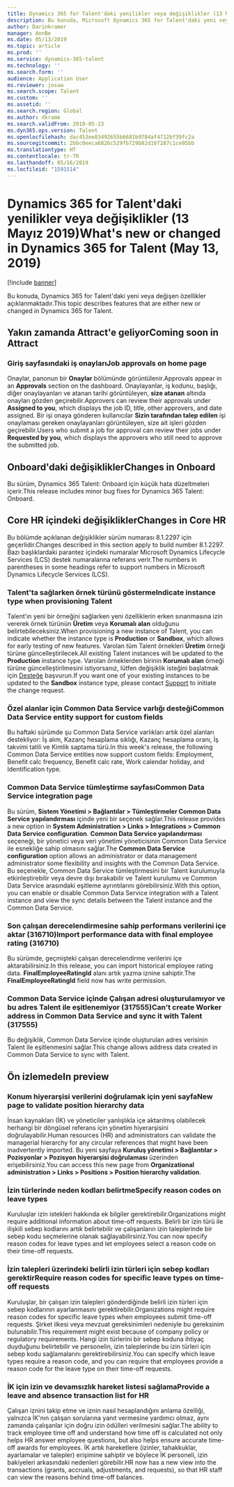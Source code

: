 ```yaml
---
title: Dynamics 365 for Talent'daki yenilikler veya değişiklikler (13 Mayız 2019)
description: Bu konuda, Microsoft Dynamics 365 for Talent'daki yeni veya değişen özellikler açıklanmaktadır.
author: Darinkramer
manager: AnnBe
ms.date: 05/13/2019
ms.topic: article
ms.prod: ''
ms.service: dynamics-365-talent
ms.technology: ''
ms.search.form: ''
audience: Application User
ms.reviewer: josaw
ms.search.scope: Talent
ms.custom: ''
ms.assetid: ''
ms.search.region: Global
ms.author: dkrame
ms.search.validFrom: 2019-05-13
ms.dyn365.ops.version: Talent
ms.openlocfilehash: dac453ee83492655b6681b9784af4712bf39fc2a
ms.sourcegitcommit: 2bbc0eeca6826c529fb729b82d16f287c1ce05bb
ms.translationtype: HT
ms.contentlocale: tr-TR
ms.lasthandoff: 05/16/2019
ms.locfileid: "1591514"
---
```

# <a name="whats-new-or-changed-in-dynamics-365-for-talent-may-13-2019"></a><span data-ttu-id="13fcc-103">Dynamics 365 for Talent'daki yenilikler veya değişiklikler (13 Mayız 2019)</span><span class="sxs-lookup"><span data-stu-id="13fcc-103">What's new or changed in Dynamics 365 for Talent (May 13, 2019)</span></span>

[!include [banner](includes/banner.md)]

<span data-ttu-id="13fcc-104">Bu konuda, Dynamics 365 for Talent'daki yeni veya değişen özellikler açıklanmaktadır.</span><span class="sxs-lookup"><span data-stu-id="13fcc-104">This topic describes features that are either new or changed in Dynamics 365 for Talent.</span></span>

## <a name="coming-soon-in-attract"></a><span data-ttu-id="13fcc-105">Yakın zamanda Attract'e geliyor</span><span class="sxs-lookup"><span data-stu-id="13fcc-105">Coming soon in Attract</span></span>

### <a name="job-approvals-on-home-page"></a><span data-ttu-id="13fcc-106">Giriş sayfasındaki iş onayları</span><span class="sxs-lookup"><span data-stu-id="13fcc-106">Job approvals on home page</span></span>

<span data-ttu-id="13fcc-107">Onaylar, panonun bir **Onaylar** bölümünde görüntülenir.</span><span class="sxs-lookup"><span data-stu-id="13fcc-107">Approvals appear in an **Approvals** section on the dashboard.</span></span> <span data-ttu-id="13fcc-108">Onaylayanlar, iş kodunu, başlığı, diğer onaylayanları ve atanan tarihi görüntüleyen, **size atanan** altında onayları gözden geçirebilir.</span><span class="sxs-lookup"><span data-stu-id="13fcc-108">Approvers can review their approvals under **Assigned to you**, which displays the job ID, title, other approvers, and date assigned.</span></span> <span data-ttu-id="13fcc-109">Bir işi onaya gönderen kullanıcılar **Sizin tarafından talep edilen** işi onaylaması gereken onaylayanları görüntüleyen, size ait işleri gözden geçirebilir.</span><span class="sxs-lookup"><span data-stu-id="13fcc-109">Users who submit a job for approval can review their jobs under **Requested by you**, which displays the approvers who still need to approve the submitted job.</span></span>

## <a name="changes-in-onboard"></a><span data-ttu-id="13fcc-110">Onboard'daki değişiklikler</span><span class="sxs-lookup"><span data-stu-id="13fcc-110">Changes in Onboard</span></span>

<span data-ttu-id="13fcc-111">Bu sürüm, Dynamics 365 Talent: Onboard için küçük hata düzeltmeleri içerir.</span><span class="sxs-lookup"><span data-stu-id="13fcc-111">This release includes minor bug fixes for Dynamics 365 Talent: Onboard.</span></span>

## <a name="changes-in-core-hr"></a><span data-ttu-id="13fcc-112">Core HR içindeki değişiklikler</span><span class="sxs-lookup"><span data-stu-id="13fcc-112">Changes in Core HR</span></span>

<span data-ttu-id="13fcc-113">Bu bölümde açıklanan değişiklikler sürüm numarası 8.1.2297 için geçerlidir.</span><span class="sxs-lookup"><span data-stu-id="13fcc-113">Changes described in this section apply to build number 8.1.2297.</span></span> <span data-ttu-id="13fcc-114">Bazı başlıklardaki parantez içindeki numaralar Microsoft Dynamics Lifecycle Services (LCS) destek numaralarına referans verir.</span><span class="sxs-lookup"><span data-stu-id="13fcc-114">The numbers in parentheses in some headings refer to support numbers in Microsoft Dynamics Lifecycle Services (LCS).</span></span>

### <a name="indicate-instance-type-when-provisioning-talent"></a><span data-ttu-id="13fcc-115">Talent'ta sağlarken örnek türünü gösterme</span><span class="sxs-lookup"><span data-stu-id="13fcc-115">Indicate instance type when provisioning Talent</span></span>

<span data-ttu-id="13fcc-116">Talent'ın yeni bir örneğini sağlarken yeni özelliklerin erken sınanmasına izin vererek örnek türünün **Üretim** veya **Korumalı alan** olduğunu belirtebileceksiniz.</span><span class="sxs-lookup"><span data-stu-id="13fcc-116">When provisioning a new instance of Talent, you can indicate whether the instance type is **Production** or **Sandbox**, which allows for early testing of new features.</span></span> <span data-ttu-id="13fcc-117">Varolan tüm Talent örnekleri **Üretim** örneği türüne güncelleştirilecek.</span><span class="sxs-lookup"><span data-stu-id="13fcc-117">All existing Talent instances will be updated to the **Production** instance type.</span></span> <span data-ttu-id="13fcc-118">Varolan örneklerden birinin **Korumalı alan** örneği türüne güncelleştirilmesini istiyorsanız, lütfen değişiklik isteğini başlatmak için [Desteğe](https://docs.microsoft.com/en-us/dynamics365/unified-operations/talent/talent-support) başvurun.</span><span class="sxs-lookup"><span data-stu-id="13fcc-118">If you want one of your existing instances to be updated to the **Sandbox** instance type, please contact [Support](https://docs.microsoft.com/en-us/dynamics365/unified-operations/talent/talent-support) to initiate the change request.</span></span>

### <a name="common-data-service-entity-support-for-custom-fields"></a><span data-ttu-id="13fcc-119">Özel alanlar için Common Data Service varlığı desteği</span><span class="sxs-lookup"><span data-stu-id="13fcc-119">Common Data Service entity support for custom fields</span></span>

<span data-ttu-id="13fcc-120">Bu haftaki sürümde şu Common Data Service varlıkları artık özel alanları destekliyor: İş alım, Kazanç hesaplama sıklığı, Kazanç hesaplama oranı, İş takvimi tatili ve Kimlik saptama türü.</span><span class="sxs-lookup"><span data-stu-id="13fcc-120">In this week's release, the following Common Data Service entities now support custom fields: Employment, Benefit calc frequency, Benefit calc rate, Work calendar holiday, and Identification type.</span></span>

### <a name="common-data-service-integration-page"></a><span data-ttu-id="13fcc-121">Common Data Service tümleştirme sayfası</span><span class="sxs-lookup"><span data-stu-id="13fcc-121">Common Data Service integration page</span></span>

<span data-ttu-id="13fcc-122">Bu sürüm, **Sistem Yönetimi > Bağlantılar > Tümleştirmeler Common Data Service yapılandırması** içinde yeni bir seçenek sağlar.</span><span class="sxs-lookup"><span data-stu-id="13fcc-122">This release provides a new option in **System Administration > Links > Integrations > Common Data Service configuration**.</span></span> <span data-ttu-id="13fcc-123">**Common Data Service yapılandırması** seçeneği, bir yönetici veya veri yönetimi yöneticisinin Common Data Service ile esnekliğe sahip olmasını sağlar.</span><span class="sxs-lookup"><span data-stu-id="13fcc-123">The **Common Data Service configuration** option allows an administrator or data management administrator some flexibility and insights with the Common Data Service.</span></span> <span data-ttu-id="13fcc-124">Bu seçenekle, Common Data Service tümleştirmesini bir Talent kurulumuyla etkinleştirebilir veya devre dışı bırakabilir ve Talent kurulumu ve Common Data Service arasındaki eşitleme ayrıntılarını görebilirsiniz.</span><span class="sxs-lookup"><span data-stu-id="13fcc-124">With this option, you can enable or disable Common Data Service integration with a Talent instance and view the sync details between the Talent instance and the Common Data Service.</span></span>

### <a name="import-performance-data-with-final-employee-rating-316710"></a><span data-ttu-id="13fcc-125">Son çalışan derecelendirmesine sahip performans verilerini içe aktar (316710)</span><span class="sxs-lookup"><span data-stu-id="13fcc-125">Import performance data with final employee rating (316710)</span></span>

<span data-ttu-id="13fcc-126">Bu sürümde, geçmişteki çalışan derecelendirme verilerini içe aktarabilirsiniz.</span><span class="sxs-lookup"><span data-stu-id="13fcc-126">In this release, you can import historical employee rating data.</span></span> <span data-ttu-id="13fcc-127">**FinalEmployeeRatingId** alanı artık yazma iznine sahiptir.</span><span class="sxs-lookup"><span data-stu-id="13fcc-127">The **FinalEmployeeRatingId** field now has write permission.</span></span>

### <a name="cant-create-worker-address-in-common-data-service-and-sync-it-with-talent-317555"></a><span data-ttu-id="13fcc-128">Common Data Service içinde Çalışan adresi oluşturulamıyor ve bu adres Talent ile eşitlenemiyor (317555)</span><span class="sxs-lookup"><span data-stu-id="13fcc-128">Can't create Worker address in Common Data Service and sync it with Talent (317555)</span></span>

<span data-ttu-id="13fcc-129">Bu değişiklik, Common Data Service içinde oluşturulan adres verisinin Talent ile eşitlenmesini sağlar.</span><span class="sxs-lookup"><span data-stu-id="13fcc-129">This change allows address data created in Common Data Service to sync with Talent.</span></span>

## <a name="in-preview"></a><span data-ttu-id="13fcc-130">Ön izlemede</span><span class="sxs-lookup"><span data-stu-id="13fcc-130">In preview</span></span>

### <a name="new-page-to-validate-position-hierarchy-data"></a><span data-ttu-id="13fcc-131">Konum hiyerarşisi verilerini doğrulamak için yeni sayfa</span><span class="sxs-lookup"><span data-stu-id="13fcc-131">New page to validate position hierarchy data</span></span>

<span data-ttu-id="13fcc-132">İnsan kaynakları (İK) ve yöneticiler yanlışlıkla içe aktarılmış olabilecek herhangi bir döngüsel referans için yönetim hiyerarşisini doğrulayabilir.</span><span class="sxs-lookup"><span data-stu-id="13fcc-132">Human resources (HR) and administrators can validate the managerial hierarchy for any circular references that might have been inadvertently imported.</span></span> <span data-ttu-id="13fcc-133">Bu yeni sayfaya **Kuruluş yönetimi > Bağlantılar > Pozisyonlar > Pozisyon hiyerarşisi doğrulaması** üzerinden erişebilirsiniz.</span><span class="sxs-lookup"><span data-stu-id="13fcc-133">You can access this new page from **Organizational administration > Links > Positions > Position hierarchy validation**.</span></span>

### <a name="specify-reason-codes-on-leave-types"></a><span data-ttu-id="13fcc-134">İzin türlerinde neden kodları belirtme</span><span class="sxs-lookup"><span data-stu-id="13fcc-134">Specify reason codes on leave types</span></span>

<span data-ttu-id="13fcc-135">Kuruluşlar izin istekleri hakkında ek bilgiler gerektirebilir.</span><span class="sxs-lookup"><span data-stu-id="13fcc-135">Organizations might require additional information about time-off requests.</span></span> <span data-ttu-id="13fcc-136">Belirli bir izin türü ile ilişkili sebep kodlarını artık belirtebilir ve çalışanların izin taleplerinde bir sebep kodu seçmelerine olanak sağlayabilirsiniz.</span><span class="sxs-lookup"><span data-stu-id="13fcc-136">You can now specify reason codes for leave types and let employees select a reason code on their time-off requests.</span></span>

### <a name="require-reason-codes-for-specific-leave-types-on-time-off-requests"></a><span data-ttu-id="13fcc-137">İzin talepleri üzerindeki belirli izin türleri için sebep kodları gerektir</span><span class="sxs-lookup"><span data-stu-id="13fcc-137">Require reason codes for specific leave types on time-off requests</span></span>

<span data-ttu-id="13fcc-138">Kuruluşlar, bir çalışan izin talepleri gönderdiğinde belirli izin türleri için sebep kodlarının ayarlanmasını gerektirebilir.</span><span class="sxs-lookup"><span data-stu-id="13fcc-138">Organizations might require reason codes for specific leave types when employees submit time-off requests.</span></span> <span data-ttu-id="13fcc-139">Şirket ilkesi veya mevzuat gereksinimleri nedeniyle bu gereksinim bulunabilir.</span><span class="sxs-lookup"><span data-stu-id="13fcc-139">This requirement might exist because of company policy or regulatory requirements.</span></span> <span data-ttu-id="13fcc-140">Hangi izin türlerini bir sebep koduna ihtiyaç duyduğunu belirtebilir ve personelin, izin taleplerinde bu izin türleri için sebep kodu sağlamalarını gerektirebilirsiniz.</span><span class="sxs-lookup"><span data-stu-id="13fcc-140">You can specify which leave types require a reason code, and you can require that employees provide a reason code for the leave type on their time-off requests.</span></span>

### <a name="provide-a-leave-and-absence-transaction-list-for-hr"></a><span data-ttu-id="13fcc-141">İK için izin ve devamsızlık hareket listesi sağlama</span><span class="sxs-lookup"><span data-stu-id="13fcc-141">Provide a leave and absence transaction list for HR</span></span>

<span data-ttu-id="13fcc-142">Çalışan iznini takip etme ve iznin nasıl hesaplandığını anlama özelliği, yalnızca İK'nın çalışan sorularına yanıt vermesine yardımcı olmaz, aynı zamanda çalışanlar için doğru izin ödülleri verilmesini sağlar.</span><span class="sxs-lookup"><span data-stu-id="13fcc-142">The ability to track employee time off and understand how time off is calculated not only helps HR answer employee questions, but also helps ensure accurate time-off awards for employees.</span></span> <span data-ttu-id="13fcc-143">İK artık hareketlere (izinler, tahakkuklar, ayarlamalar ve talepler) erişimine sahiptir ve böylece İK personeli, izin bakiyeleri arkasındaki nedenleri görebilir.</span><span class="sxs-lookup"><span data-stu-id="13fcc-143">HR now has a new view into the transactions (grants, accruals, adjustments, and requests), so that HR staff can view the reasons behind time-off balances.</span></span>
